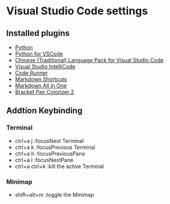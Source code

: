 # Visual Studio Code settings

## Installed plugins
- [Python](https://marketplace.visualstudio.com/items?itemName=ms-python.python)
- [Python for VSCode](https://marketplace.visualstudio.com/items?itemName=tht13.python)
- [Chinese (Traditional) Language Pack for Visual Studio Code](https://marketplace.visualstudio.com/items?itemName=MS-CEINTL.vscode-language-pack-zh-hant)
- [Visual Studio IntelliCode](https://marketplace.visualstudio.com/items?itemName=VisualStudioExptTeam.vscodeintellicode)
- [Code Runner](https://marketplace.visualstudio.com/items?itemName=formulahendry.code-runner)
- [Markdown Shortcuts](https://marketplace.visualstudio.com/items?itemName=mdickin.markdown-shortcuts)
- [Markdown All in One](https://marketplace.visualstudio.com/items?itemName=yzhang.markdown-all-in-one)
- [Bracket Pair Colorizer 2](https://marketplace.visualstudio.com/items?itemName=CoenraadS.bracket-pair-colorizer-2)

## Addtion Keybinding
### Terminal
* ctrl+a j	:focusNext Terminal
* ctrl+a k	:focusPrevious Terminal
* ctrl+a h	:focusPreviousPane
* ctrl+a l	:focusNextPane
* ctrl+a ctrl+k	:kill the active Terminal

### Minimap
* shift+alt+m	:toggle the Minimap
